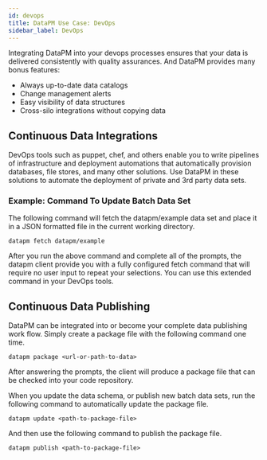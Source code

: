 ```yaml
---
id: devops
title: DataPM Use Case: DevOps
sidebar_label: DevOps
---
```


Integrating DataPM into your devops processes ensures that your data is delivered consistently with quality assurances. And DataPM provides many bonus features:

-   Always up-to-date data catalogs
-   Change management alerts
-   Easy visibility of data structures
-   Cross-silo integrations without copying data

## Continuous Data Integrations

DevOps tools such as puppet, chef, and others enable you to write pipelines of infrastructure and deployment automations that automatically provision databases, file stores, and many other solutions. Use DataPM in these solutions to automate the deployment of private and 3rd party data sets.

### Example: Command To Update Batch Data Set

The following command will fetch the datapm/example data set and place it in a JSON formatted file in the current working directory.

```text
datapm fetch datapm/example
```

After you run the above command and complete all of the prompts, the datapm client provide you with a fully configured fetch command that will require no user input to repeat your selections. You can use this extended command in your DevOps tools.

## Continuous Data Publishing

DataPM can be integrated into or become your complete data publishing work flow. Simply create a package file with the following command one time.

```text
datapm package <url-or-path-to-data>
```

After answering the prompts, the client will produce a package file that can be checked into your code repository.

When you update the data schema, or publish new batch data sets, run the following command to automatically update the package file.

```text
datapm update <path-to-package-file>
```

And then use the following command to publish the package file.

```text
datapm publish <path-to-package-file>
```
